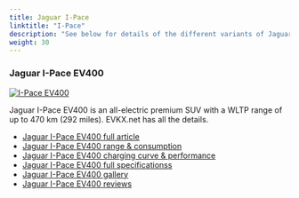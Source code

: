 ```yaml
---
title: Jaguar I-Pace
linktitle: "I-Pace"
description: "See below for details of the different variants of Jaguar I-Pace"
weight: 30
---
```

### Jaguar I-Pace EV400

<a href="i-pace_ev400/"><img src="https://media.evkx.net/multimedia/models/jaguar/i-pace/i-pace_ev400/main_1_st.jpg" class="img-fluid" alt="I-Pace EV400" ></a>

Jaguar I-Pace EV400 is an all-electric premium SUV with a WLTP range of up to 470 km (292 miles). EVKX.net has all the details. 

- [Jaguar I-Pace EV400 full article](i-pace_ev400/)
- [Jaguar I-Pace EV400 range & consumption](i-pace_ev400/rangeandconsumption/)
- [Jaguar I-Pace EV400 charging curve & performance](i-pace_ev400/chargingcurve/)
- [Jaguar I-Pace EV400 full specificationss](i-pace_ev400/specifications/)
- [Jaguar I-Pace EV400 gallery](i-pace_ev400/gallery/)
- [Jaguar I-Pace EV400 reviews](i-pace_ev400/reviews/)

